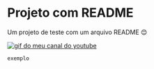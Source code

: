 # Projeto com README
Um projeto de teste com um arquivo README 😊

[<img src="./tela.gif" alt="gif do meu canal do youtube">](https://www.youtube.com/channel/UCWcE0Sb7b_xAgbgb9jg7URw)



``` 
exemplo  